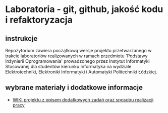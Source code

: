 # Laboratoria - git, github, jakość kodu i refaktoryzacja

## instrukcje

Repozytorium zawiera początkową wersje projektu przetwarzanego w trakcie laboratoriów
realizowanych w ramach przedmiotu 'Podstawy Inżynierii Oprogramowania' prowadzonego
przez Instytut Informatyki Stosowanej dla studentów kierunku Informatyka
na wydziale Elektrotechniki, Elektroniki Informatyki i Automatyki Politechniki Łódzkiej.

## wybrane materiały i dodatkowe informacje

- [WIKI projektu z opisem dodatkowych zadań oraz sposobu realizacji pracy](https://github.com/iis-io-team/pio_git_rhymers/wiki)
